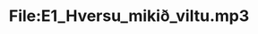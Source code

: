 ---
title: File:E1_Hversu_mikið_viltu.mp3
recording of: Hversu mikið viltu?
reading speed: slow
speaker: E
license: CC0
---